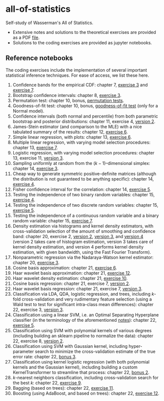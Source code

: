 # all-of-statistics
Self-study of Wasserman's All of Statistics.
- Extensive notes and solutions to the theoretical exercises are provided as a PDF [file](https://github.com/aremondtiedrez/all-of-statistics/blob/main/all_of_statistics_notes.pdf).
- Solutions to the coding exercises are provided as jupyter notebooks.

## Reference notebooks
The coding exercises include the implementation of several important statistical inference techniques.
For ease of access, we list these here.
 1. Confidence bands for the empirical CDF: chapter 7, [exercise 3](https://github.com/aremondtiedrez/all-of-statistics/blob/main/ch07/Chapter%2007%20-%20Exercise%2003.ipynb)
    and [exercise 7](https://github.com/aremondtiedrez/all-of-statistics/blob/main/ch07/Chapter%2007%20-%20Exercise%2007.ipynb).
 2. Bootstrap confidence intervals: chapter 8, [exercise 3](https://github.com/aremondtiedrez/all-of-statistics/blob/main/ch08/Chapter%2008%20-%20Exercise%2003.ipynb).
 3. Permutation test: chapter 10, bonus, [permutation tests](https://github.com/aremondtiedrez/all-of-statistics/blob/main/ch10/Chapter%2010%20-%20Bonus%20-%20Permutation%20Tests.ipynb).
 4. Goodness-of-fit test: chapter 10, bonus, [goodness-of-fit test](https://github.com/aremondtiedrez/all-of-statistics/blob/main/ch10/Chapter%2010%20-%20Bonus%20-%20Goodness-of-fit%20Test.ipynb) (only for a Normal model).
 5. Confidence intervals (both normal and percentile) from both parametric bootstrap and posterior distributions:
    chapter 11, exercise 4, [version 2](https://github.com/aremondtiedrez/all-of-statistics/blob/main/ch11/Chapter%2011%20-%20Exercise%2004%20-%20Version%2002.ipynb).
 6. James-Stein estimator (and comparison to the MLE) with a nice tabulated summary of the results: chapter 12, [exercise 6](https://github.com/aremondtiedrez/all-of-statistics/blob/main/ch12/Chapter%2012%20-%20Exercise%2006.ipynb).
 7. Simple linear regression, with plots: chapter 13, [exercise 6](https://github.com/aremondtiedrez/all-of-statistics/blob/main/ch13/Chapter%2013%20-%20Exercise%2006.ipynb).
 8. Multiple linear regression, with varying model selection procedures: chapter 13, [exercise 7](https://github.com/aremondtiedrez/all-of-statistics/blob/main/ch13/Chapter%2013%20-%20Exercise%2007.ipynb).
 9. Logistic regression, with varying model selection procedures: chapter 13, exercise 11, [version 3](https://github.com/aremondtiedrez/all-of-statistics/blob/main/ch13/Chapter%2013%20-%20Exercise%2011%20-%20Version%203.ipynb).
10. Sampling uniformly at random from the $(k−1)$–dimensional simplex: chapter 14, [exercise 3](https://github.com/aremondtiedrez/all-of-statistics/blob/main/ch14/Chapter%2014%20-%20Exercise%2003.ipynb).
11. Cheap way to generate symmetric positive-definite matrices (although the distribution is not guaranteed to be anything specific):
    chapter 14, [exercise 4](https://github.com/aremondtiedrez/all-of-statistics/blob/main/ch14/Chapter%2014%20-%20Exercise%2004.ipynb).
12. Fisher confidence interval for the correlation: chapter 14, [exercise 5](https://github.com/aremondtiedrez/all-of-statistics/blob/main/ch14/Chapter%2014%20-%20Exercise%2005.ipynb).
13. Testing the independence of two binary random variables: chapter 15, [exercise 4](https://github.com/aremondtiedrez/all-of-statistics/blob/main/ch15/Chapter%2015%20-%20Exercise%2004.ipynb).
14. Testing the independence of two discrete random variables: chapter 15, [exercise 5](https://github.com/aremondtiedrez/all-of-statistics/blob/main/ch15/Chapter%2015%20-%20Exercise%2005.ipynb).
15. Testing the independence of a continuous random variable and a binary random variable: chapter 15, [exercise 7](https://github.com/aremondtiedrez/all-of-statistics/blob/main/ch15/Chapter%2015%20-%20Exercise%2007.ipynb).
16. Density estimation via histograms and kernel density estimators, with cross-validation selection of the amount of smoothing and confidence band:
    chapter 20, exercise 2, [version 2](https://github.com/aremondtiedrez/all-of-statistics/blob/main/ch20/Chapter%2020%20-%20Exercise%2002%20-%20Version%202.ipynb),
    [version 3](https://github.com/aremondtiedrez/all-of-statistics/blob/main/ch20/Chapter%2020%20-%20Exercise%2002%20-%20Version%203.ipynb), and
    [version 4](https://github.com/aremondtiedrez/all-of-statistics/blob/main/ch20/Chapter%2020%20-%20Exercise%2002%20-%20Version%204.ipynb)
    (version 2 takes care of histogram estimation, version 3 takes care of kernel density estimation, and version 4 performs kernel density estimation, with given bandwidth, using the Fast Fourier Transform).
17. Nonparametric regression via the Nadaraya-Watson kernel estimator: chapter 20, [exercise 3](https://github.com/aremondtiedrez/all-of-statistics/blob/main/ch20/Chapter%2020%20-%20Exercise%2003.ipynb).
18. Cosine basis approximation: chapter 21, [exercise 6](https://github.com/aremondtiedrez/all-of-statistics/blob/main/ch21/Chapter%2021%20-%20Exercise%2006.ipynb).
19. Haar wavelet basis approximation: chapter 21, [exercise 12](https://github.com/aremondtiedrez/all-of-statistics/blob/main/ch21/Chapter%2021%20-%20Exercise%2012.ipynb).
20. Haar wavelet density estimation: chapter 21, [exercise 10](https://github.com/aremondtiedrez/all-of-statistics/blob/main/ch21/Chapter%2021%20-%20Exercise%2010.ipynb).
21. Cosine basis regression: chapter 21, exercise 7, [version 2](https://github.com/aremondtiedrez/all-of-statistics/blob/main/ch21/Chapter%2021%20-%20Exercise%2007%20-%20Version%202.ipynb).
22. Haar wavelet basis regression: chapter 21, exercise 7, [version 3](https://github.com/aremondtiedrez/all-of-statistics/blob/main/ch21/Chapter%2021%20-%20Exercise%2007%20-%20Version%203.ipynb).
23. Classification via LDA, QDA, logistic regression, and trees, including $k$-fold cross-validation and very rudimentary feature selection (using a Wald test to test for significant intra-class mean differences):
    chapter 22, exercise 3, [version 3](https://github.com/aremondtiedrez/all-of-statistics/blob/main/ch22/Chapter%2022%20-%20Exercise%2003%20-%20Version%203.ipynb).
24. Classification using a linear SVM, i.e. an Optimal Separating Hyperplane classifier (in the terminology of the aforementioned [notes](https://github.com/aremondtiedrez/all-of-statistics/blob/main/all_of_statistics_notes.pdf)):
    chapter 22, [exercise 5](https://github.com/aremondtiedrez/all-of-statistics/blob/main/ch22/Chapter%2022%20-%20Exercise%2005.ipynb).
25. Classification using SVM with polynomial kernels of various degrees (including building an sklearn pipeline to normalize the data):
    chapter 22, exercise 8, [version 2](https://github.com/aremondtiedrez/all-of-statistics/blob/main/ch22/Chapter%2022%20-%20Exercise%2008%20-%20Version%2002.ipynb).
26. Classification using SVM with Gaussian kernel, including hyper-parameter search to minimize the cross-validation estimate of the true error rate:
    chapter 22, [bonus 3](https://github.com/aremondtiedrez/all-of-statistics/blob/main/ch22/Chapter%2022%20-%20Bonus%2003.ipynb).
27. Classification using kernel logistic regression (with both polynomial kernels and the Gaussian kernel), including building a custom KernelTransformer to streamline that process:
    chapter 22, [bonus 2](https://github.com/aremondtiedrez/all-of-statistics/blob/main/ch22/Chapter%2022%20-%20Bonus%2002.ipynb).
28. $k$-nearest neighbors classification, including cross-validation search for the best $k$:
    chapter 22, [exercise 9](https://github.com/aremondtiedrez/all-of-statistics/blob/main/ch22/Chapter%2022%20-%20Exercise%2009.ipynb).
29. Bagging (based on trees): chapter 22, [exercise 11](https://github.com/aremondtiedrez/all-of-statistics/blob/main/ch22/Chapter%2022%20-%20Exercise%2011.ipynb).
30. Boosting (using AdaBoost, and based on trees): chapter 22, [exercise 12](https://github.com/aremondtiedrez/all-of-statistics/blob/main/ch22/Chapter%2022%20-%20Exercise%2012.ipynb).
